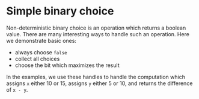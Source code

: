# Simple binary choice

Non-deterministic binary choice is an operation which returns a boolean value. There are many interesting ways to handle such an operation. Here we demonstrate basic ones:

* always choose `false`
* collect all choices
* choose the bit which maximizes the result

In the examples, we use these handles to handle the computation which assigns
`x` either 10 or 15, assigns `y` either 5 or 10, and returns the difference of
`x - y`.
